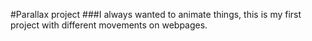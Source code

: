 #Parallax project
###I always wanted to animate things, this is my first project with different movements on webpages.
